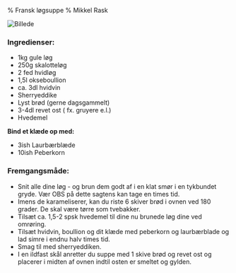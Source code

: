 % Fransk løgsuppe
% Mikkel Rask

![Billede](images/løgsuppe.jpg)

### Ingredienser:
- 1kg gule løg
- 250g skalotteløg
- 2 fed hvidløg
- 1,5l okseboullion 
- ca. 3dl hvidvin
- Sherryeddike
- Lyst brød (gerne dagsgammelt)
- 3-4dl revet ost ( fx. gruyere e.l.)
- Hvedemel

__Bind et klæde op med:__
- 3ish Laurbærblæde
- 10ish Peberkorn

### Fremgangsmåde:
- Snit alle dine løg - og brun dem godt af i en klat smør i en tykbundet gryde. Vær OBS på dette sagtens kan tage en times tid.
- Imens de karameliserer, kan du riste 6 skiver brød i ovnen ved 180 grader. De skal være tørre som tvebakker. 
- Tilsæt ca. 1,5-2 spsk hvedemel til dine nu brunede løg dine ved omrøring. 
- Tilsæt hvidvin, boullion og dit klæde med peberkorn og laurbærblade og lad simre i endnu halv times tid. 
- Smag til med sherryeddiken. 
- I en ildfast skål anretter du suppe med 1 skive brød og revet ost og placerer i midten af ovnen indtil osten er smeltet og gylden. 

